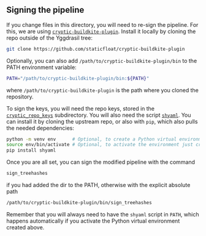 ## Signing the pipeline

If you change files in this directory, you will need to re-sign the pipeline.
For this, we are using [`cryptic-buildkite-plugin`](https://github.com/staticfloat/cryptic-buildkite-plugin).
Install it locally by cloning the repo outside of the Yggdrasil tree:

```sh
git clone https://github.com/staticfloat/cryptic-buildkite-plugin
```

Optionally, you can also add `/path/to/cryptic-buildkite-plugin/bin` to the PATH environment variable:

```sh
PATH="/path/to/cryptic-buildkite-plugin/bin:${PATH}"
```

where `/path/to/cryptic-buildkite-plugin` is the path where you cloned the repository.

To sign the keys, you will need the repo keys, stored in the [`cryptic_repo_keys`](./cryptic_repo_keys) subdirectory.
You will also need the script [`shyaml`](https://github.com/luodongseu/shyaml).
You can install it by cloning the upstream repo, or also with `pip`, which also pulls the needed dependencies:

```sh
python -m venv env      # Optional, to create a Python virtual environment
source env/bin/activate # Optional, to activate the environment just created
pip install shyaml
```

Once you are all set, you can sign the modified pipeline with the command

```sh
sign_treehashes
```

if you had added the dir to the PATH, otherwise with the explicit absolute path

```sh
/path/to/cryptic-buildkite-plugin/bin/sign_treehashes
```

Remember that you will always need to have the `shyaml` script in `PATH`, which happens automatically if you activate the Python virtual environment created above.
